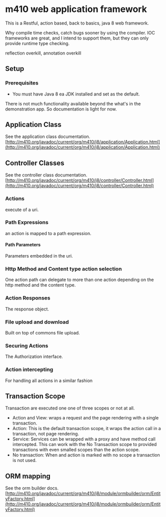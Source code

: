 # m410 web application framework

This is a Restful, action based, back to basics, java 8 web framework.

Why compile time checks, catch bugs sooner by using the compiler.  IOC frameworks are great, and I intend to
support them, but they can only provide runtime type checking.

reflection overkill, annotation overkill

## Setup

### Prerequisites

  * You must have Java 8 ea JDK installed and set as the default.

There is not much functionality available beyond the what's in the demonstration app. So documentation is
light for now.


## Application Class
See the application class documentation.
[http://m410.org/javadoc/current/org/m410/j8/application/Application.html](http://m410.org/javadoc/current/org/m410/j8/application/Application.html)


## Controller Classes
See the controller class documentation.
[http://m410.org/javadoc/current/org/m410/j8/controller/Controller.html](http://m410.org/javadoc/current/org/m410/j8/controller/Controller.html)

### Actions

execute of a uri.

### Path Expressions

an action is mapped to a path expression.

#### Path Parameters    

Parameters embedded in the uri.

### Http Method and Content type action selection

One action path can delegate to more than one action depending on the http method and the content type.

### Action Responses

The response object.

### File upload and download

Built on top of commons file upload.

### Securing Actions

The Authorization interface.

### Action intercepting

For handling all actions in a similar fashion

## Transaction Scope

Transaction are executed one one of three scopes or not at all.

 - Action and View: wraps a request and the page rendering with a single transaction.
 - Action: This is the default transaction scope, it wraps the action call in a transaction, not page rendering.
 - Service: Services can be wrapped with a proxy and have method call intercepted.  This can work with the No
    Transaction scope to provided transactions with even smalled scopes than the action scope.
 - No transaction: When and action is marked with no scope a transaction is not used.


##
## ORM mapping
See the orm builder docs.
[http://m410.org/javadoc/current/org/m410/j8/module/ormbuilder/orm/EntityFactory.html](http://m410.org/javadoc/current/org/m410/j8/module/ormbuilder/orm/EntityFactory.html)



